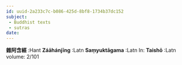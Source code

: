 ```yaml
---
id: uuid-2a233c7c-b086-425d-8bf8-1734b37dc152
subject: 
 - Buddhist texts
 - sutras
date: 
---
```


**雜阿含經** :Hant
**Záāhánjīng** :Latn
**Saṃyuktāgama** :Latn
In: 
**Taishō** :Latn
volume: 2/101